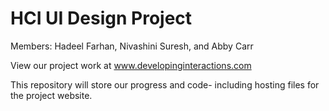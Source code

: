 # HCI UI Design Project
Members: Hadeel Farhan, Nivashini Suresh, and Abby Carr

View our project work at www.developinginteractions.com

This repository will store our progress and code- including hosting files for the project website.
